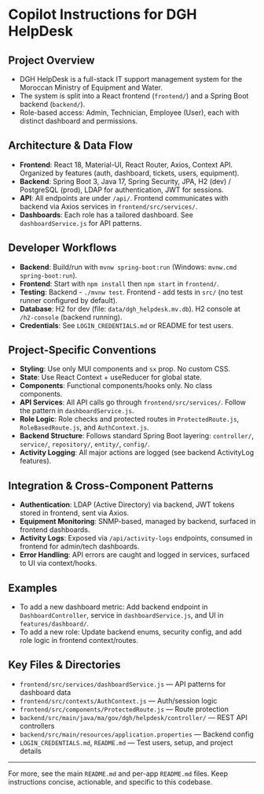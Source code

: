 # Copilot Instructions for DGH HelpDesk

## Project Overview
- DGH HelpDesk is a full-stack IT support management system for the Moroccan Ministry of Equipment and Water.
- The system is split into a React frontend (`frontend/`) and a Spring Boot backend (`backend/`).
- Role-based access: Admin, Technician, Employee (User), each with distinct dashboard and permissions.

## Architecture & Data Flow
- **Frontend**: React 18, Material-UI, React Router, Axios, Context API. Organized by features (auth, dashboard, tickets, users, equipment).
- **Backend**: Spring Boot 3, Java 17, Spring Security, JPA, H2 (dev) / PostgreSQL (prod), LDAP for authentication, JWT for sessions.
- **API**: All endpoints are under `/api/`. Frontend communicates with backend via Axios services in `frontend/src/services/`.
- **Dashboards**: Each role has a tailored dashboard. See `dashboardService.js` for API patterns.

## Developer Workflows
- **Backend**: Build/run with `mvnw spring-boot:run` (Windows: `mvnw.cmd spring-boot:run`).
- **Frontend**: Start with `npm install` then `npm start` in `frontend/`.
- **Testing**: Backend - `./mvnw test`. Frontend - add tests in `src/` (no test runner configured by default).
- **Database**: H2 for dev (file: `data/dgh_helpdesk.mv.db`). H2 console at `/h2-console` (backend running).
- **Credentials**: See `LOGIN_CREDENTIALS.md` or README for test users.

## Project-Specific Conventions
- **Styling**: Use only MUI components and `sx` prop. No custom CSS.
- **State**: Use React Context + useReducer for global state.
- **Components**: Functional components/hooks only. No class components.
- **API Services**: All API calls go through `frontend/src/services/`. Follow the pattern in `dashboardService.js`.
- **Role Logic**: Role checks and protected routes in `ProtectedRoute.js`, `RoleBasedRoute.js`, and `AuthContext.js`.
- **Backend Structure**: Follows standard Spring Boot layering: `controller/`, `service/`, `repository/`, `entity/`, `config/`.
- **Activity Logging**: All major actions are logged (see backend ActivityLog features).

## Integration & Cross-Component Patterns
- **Authentication**: LDAP (Active Directory) via backend, JWT tokens stored in frontend, sent via Axios.
- **Equipment Monitoring**: SNMP-based, managed by backend, surfaced in frontend dashboards.
- **Activity Logs**: Exposed via `/api/activity-logs` endpoints, consumed in frontend for admin/tech dashboards.
- **Error Handling**: API errors are caught and logged in services, surfaced to UI via context/hooks.

## Examples
- To add a new dashboard metric: Add backend endpoint in `DashboardController`, service in `dashboardService.js`, and UI in `features/dashboard/`.
- To add a new role: Update backend enums, security config, and add role logic in frontend context/routes.

## Key Files & Directories
- `frontend/src/services/dashboardService.js` — API patterns for dashboard data
- `frontend/src/contexts/AuthContext.js` — Auth/session logic
- `frontend/src/components/ProtectedRoute.js` — Route protection
- `backend/src/main/java/ma/gov/dgh/helpdesk/controller/` — REST API controllers
- `backend/src/main/resources/application.properties` — Backend config
- `LOGIN_CREDENTIALS.md`, `README.md` — Test users, setup, and project details

---
For more, see the main `README.md` and per-app `README.md` files. Keep instructions concise, actionable, and specific to this codebase.
